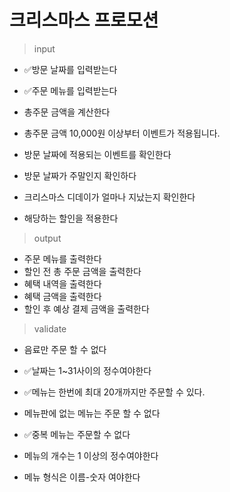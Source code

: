 # 크리스마스 프로모션

> input

- ✅방문 날짜를 입력받는다
- ✅주문 메뉴를 입력받는다

- 총주문 금액을 계산한다
- 총주문 금액 10,000원 이상부터 이벤트가 적용됩니다.
- 방문 날짜에 적용되는 이벤트를 확인한다
- 방문 날짜가 주말인지 확인하다
- 크리스마스 디데이가 얼마나 지났는지 확인한다
- 해당하는 할인을 적용한다

> output

- 주문 메뉴를 출력한다
- 할인 전 총 주문 금액을 출력한다
- 혜택 내역을 출력한다
- 혜택 금액을 출력한다
- 할인 후 예상 결제 금액을 출력한다

> validate

- 음료만 주문 할 수 없다

- ✅날짜는 1~31사이의 정수여야한다

- ✅메뉴는 한번에 최대 20개까지만 주문할 수 있다.
- 메뉴판에 없는 메뉴는 주문 할 수 없다
- ✅중복 메뉴는 주문할 수 없다
- 메뉴의 개수는 1 이상의 정수여야한다
- 메뉴 형식은 이름-숫자 여야한다
